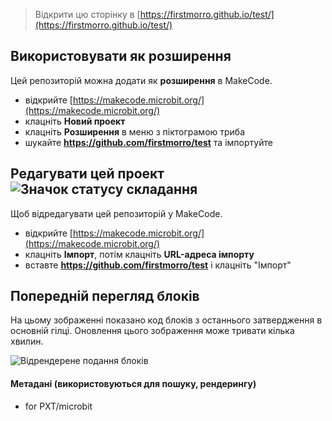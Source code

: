 
> Відкрити цю сторінку в [https://firstmorro.github.io/test/](https://firstmorro.github.io/test/)

## Використовувати як розширення

Цей репозиторій можна додати як **розширення** в MakeCode.

* відкрийте [https://makecode.microbit.org/](https://makecode.microbit.org/)
* клацніть **Новий проект**
* клацніть **Розширення** в меню з піктограмою триба
* шукайте **https://github.com/firstmorro/test** та імпортуйте

## Редагувати цей проект ![Значок статусу складання](https://github.com/firstmorro/test/workflows/MakeCode/badge.svg)

Щоб відредагувати цей репозиторій у MakeCode.

* відкрийте [https://makecode.microbit.org/](https://makecode.microbit.org/)
* клацніть **Імпорт**, потім клацніть **URL-адреса імпорту**
* вставте **https://github.com/firstmorro/test** і клацніть "Імпорт"

## Попередній перегляд блоків

На цьому зображенні показано код блоків з останнього затвердження в основній гілці.
Оновлення цього зображення може тривати кілька хвилин.

![Відрендерене подання блоків](https://github.com/firstmorro/test/raw/master/.github/makecode/blocks.png)

#### Метадані (використовуються для пошуку, рендерингу)

* for PXT/microbit
<script src="https://makecode.com/gh-pages-embed.js"></script><script>makeCodeRender("{{ site.makecode.home_url }}", "{{ site.github.owner_name }}/{{ site.github.repository_name }}");</script>
